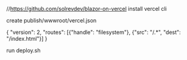 //https://github.com/solrevdev/blazor-on-vercel
install vercel cli

create publish/wwwroot/vercel.json

{
    "version": 2,
    "routes": [{"handle": "filesystem"}, {"src": "/.*", "dest": "/index.html"}]
}

<ItemGroup>
    <None Include="publish/wwwroot/vercel.json"  CopyToPublishDirectory="PreserveNewest" />
  </ItemGroup>

run deploy.sh